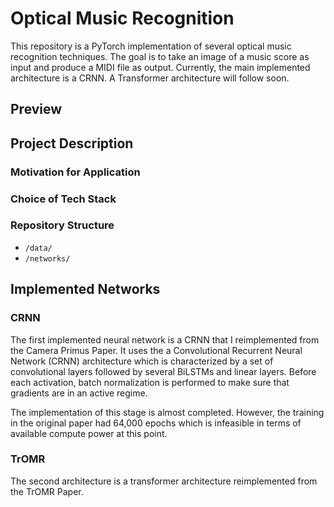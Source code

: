 # Optical Music Recognition

This repository is a PyTorch implementation of several optical music recognition techniques. The goal is to take an image of a music score as input and produce a MIDI file as output. Currently, the main implemented architecture is a CRNN. A Transformer architecture will follow soon.

## Preview 

## Project Description

### Motivation for Application

### Choice of Tech Stack

### Repository Structure
- `/data/`
- `/networks/`

## Implemented Networks
### CRNN
The first implemented neural network is a CRNN that I reimplemented from the Camera Primus Paper. It uses the a Convolutional Recurrent Neural Network (CRNN) architecture which is characterized by a set of convolutional layers followed by several BiLSTMs and linear layers. Before each activation, batch normalization is performed to make sure that gradients are in an active regime. 

The implementation of this stage is almost completed. However, the training in the original paper had 64,000 epochs which is infeasible in terms of available compute power at this point.

### TrOMR
The second architecture is a transformer architecture reimplemented from the TrOMR Paper. 
